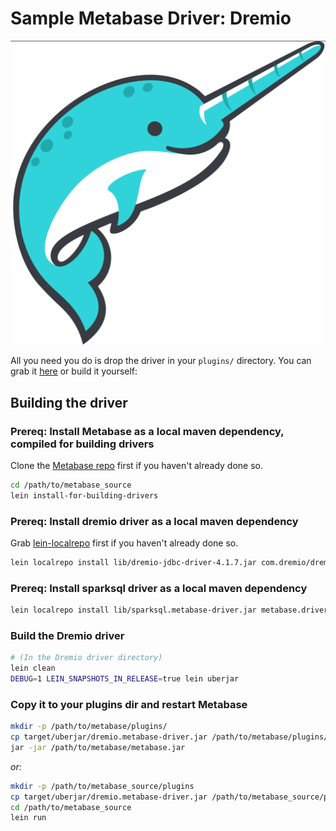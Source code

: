 # Sample Metabase Driver: Dremio

![screenshot](screenshots/dremio-driver.png)

All you need you do is drop the driver in your `plugins/` directory. You can grab it [here](https://github.com/metabase/dremio-driver/releases/download/1.0.0/dremio.metabase-driver.jar) or build it yourself:

## Building the driver 

### Prereq: Install Metabase as a local maven dependency, compiled for building drivers

Clone the [Metabase repo](https://github.com/metabase/metabase) first if you haven't already done so.

```bash
cd /path/to/metabase_source
lein install-for-building-drivers
```

### Prereq: Install dremio driver as a local maven dependency

Grab [lein-localrepo](https://github.com/kumarshantanu/lein-localrepo) first if you haven't already done so.

```bash
lein localrepo install lib/dremio-jdbc-driver-4.1.7.jar com.dremio/dremio 4.1.7
```

### Prereq: Install sparksql driver as a local maven dependency

```bash
lein localrepo install lib/sparksql.metabase-driver.jar metabase.driver/sparksql 1.0.0
```

### Build the Dremio driver

```bash
# (In the Dremio driver directory)
lein clean
DEBUG=1 LEIN_SNAPSHOTS_IN_RELEASE=true lein uberjar
```

### Copy it to your plugins dir and restart Metabase
```bash
mkdir -p /path/to/metabase/plugins/
cp target/uberjar/dremio.metabase-driver.jar /path/to/metabase/plugins/
jar -jar /path/to/metabase/metabase.jar
```

*or:*

```bash
mkdir -p /path/to/metabase_source/plugins
cp target/uberjar/dremio.metabase-driver.jar /path/to/metabase_source/plugins/
cd /path/to/metabase_source
lein run
```
